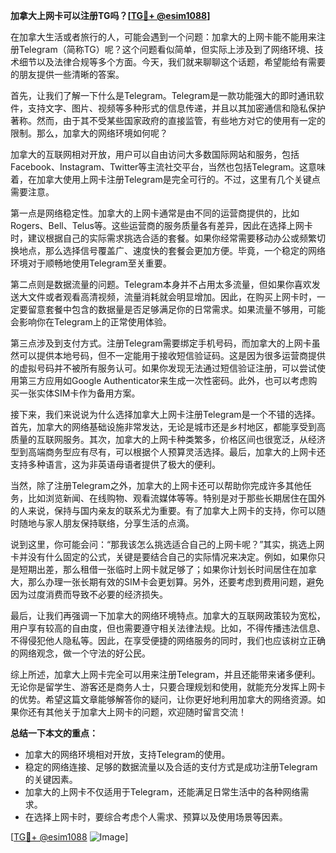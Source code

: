 **加拿大上网卡可以注册TG吗？[[TG💪+ @esim1088](https://t.me/s/esim1088)]**

在加拿大生活或者旅行的人，可能会遇到一个问题：加拿大的上网卡能不能用来注册Telegram（简称TG）呢？这个问题看似简单，但实际上涉及到了网络环境、技术细节以及法律合规等多个方面。今天，我们就来聊聊这个话题，希望能给有需要的朋友提供一些清晰的答案。

首先，让我们了解一下什么是Telegram。Telegram是一款功能强大的即时通讯软件，支持文字、图片、视频等多种形式的信息传递，并且以其加密通信和隐私保护著称。然而，由于其不受某些国家政府的直接监管，有些地方对它的使用有一定的限制。那么，加拿大的网络环境如何呢？

加拿大的互联网相对开放，用户可以自由访问大多数国际网站和服务，包括Facebook、Instagram、Twitter等主流社交平台，当然也包括Telegram。这意味着，在加拿大使用上网卡注册Telegram是完全可行的。不过，这里有几个关键点需要注意。

第一点是网络稳定性。加拿大的上网卡通常是由不同的运营商提供的，比如Rogers、Bell、Telus等。这些运营商的服务质量各有差异，因此在选择上网卡时，建议根据自己的实际需求挑选合适的套餐。如果你经常需要移动办公或频繁切换地点，那么选择信号覆盖广、速度快的套餐会更加方便。毕竟，一个稳定的网络环境对于顺畅地使用Telegram至关重要。

第二点则是数据流量的问题。Telegram本身并不占用太多流量，但如果你喜欢发送大文件或者观看高清视频，流量消耗就会明显增加。因此，在购买上网卡时，一定要留意套餐中包含的数据量是否足够满足你的日常需求。如果流量不够用，可能会影响你在Telegram上的正常使用体验。

第三点涉及到支付方式。注册Telegram需要绑定手机号码，而加拿大的上网卡虽然可以提供本地号码，但不一定能用于接收短信验证码。这是因为很多运营商提供的虚拟号码并不被所有服务认可。如果你发现无法通过短信验证注册，可以尝试使用第三方应用如Google Authenticator来生成一次性密码。此外，也可以考虑购买一张实体SIM卡作为备用方案。

接下来，我们来说说为什么选择加拿大上网卡注册Telegram是一个不错的选择。首先，加拿大的网络基础设施非常发达，无论是城市还是乡村地区，都能享受到高质量的互联网服务。其次，加拿大的上网卡种类繁多，价格区间也很宽泛，从经济型到高端商务型应有尽有，可以根据个人预算灵活选择。最后，加拿大的上网卡还支持多种语言，这为非英语母语者提供了极大的便利。

当然，除了注册Telegram之外，加拿大的上网卡还可以帮助你完成许多其他任务，比如浏览新闻、在线购物、观看流媒体等等。特别是对于那些长期居住在国外的人来说，保持与国内亲友的联系尤为重要。有了加拿大上网卡的支持，你可以随时随地与家人朋友保持联络，分享生活的点滴。

说到这里，你可能会问：“那我该怎么挑选适合自己的上网卡呢？”其实，挑选上网卡并没有什么固定的公式，关键是要结合自己的实际情况来决定。例如，如果你只是短期出差，那么租借一张临时上网卡就足够了；如果你计划长时间居住在加拿大，那么办理一张长期有效的SIM卡会更划算。另外，还要考虑到费用问题，避免因为过度消费而导致不必要的经济损失。

最后，让我们再强调一下加拿大的网络环境特点。加拿大的互联网政策较为宽松，用户享有较高的自由度，但也需要遵守相关法律法规。比如，不得传播违法信息、不得侵犯他人隐私等。因此，在享受便捷的网络服务的同时，我们也应该树立正确的网络观念，做一个守法的好公民。

综上所述，加拿大上网卡完全可以用来注册Telegram，并且还能带来诸多便利。无论你是留学生、游客还是商务人士，只要合理规划和使用，就能充分发挥上网卡的优势。希望这篇文章能够解答你的疑问，让你更好地利用加拿大的网络资源。如果你还有其他关于加拿大上网卡的问题，欢迎随时留言交流！

**总结一下本文的重点：**
- 加拿大的网络环境相对开放，支持Telegram的使用。
- 稳定的网络连接、足够的数据流量以及合适的支付方式是成功注册Telegram的关键因素。
- 加拿大的上网卡不仅适用于Telegram，还能满足日常生活中的各种网络需求。
- 在选择上网卡时，要综合考虑个人需求、预算以及使用场景等因素。

[[TG💪+ @esim1088](https://t.me/s/esim1088) ![Image](https://i.postimg.cc/4NQfJmqS/Snipaste-2025-05-13-00-14-12.png)]